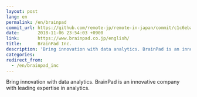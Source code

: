 ```yaml
---
layout: post
lang: en
permalink: /en/brainpad
commit_url: https://github.com/remote-jp/remote-in-japan/commit/c1c6eba6c2a778d58df6d4878329b0d5f88e7281
date:       2018-11-06 23:54:03 +0900
link:       https://www.brainpad.co.jp/english/
title:      BrainPad Inc.
description: 'Bring innovation with data analytics. BrainPad is an innovative company with leading expertise in analytics.'
categories: 
redirect_from:
  - /en/brainpad_inc
---
```


<p>Bring innovation with data analytics. BrainPad is an innovative company with leading expertise in analytics.</p>
